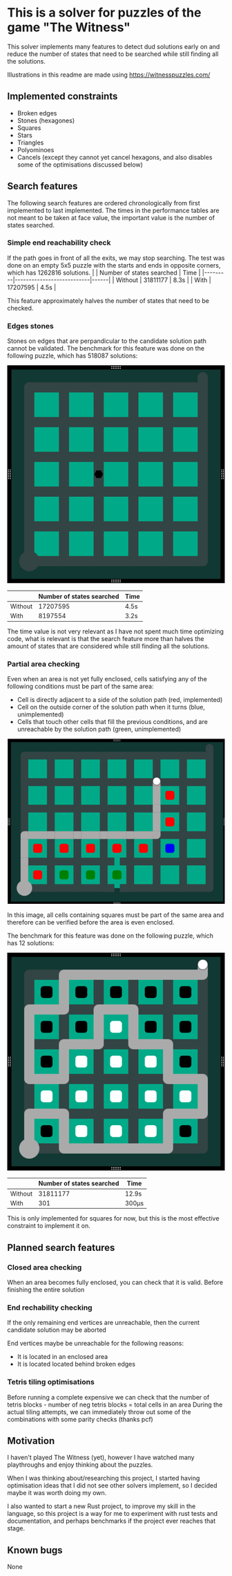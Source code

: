 # This is a solver for puzzles of the game "The Witness"

This solver implements many features to detect dud solutions early on and reduce the number of states that need to be searched while still finding all the solutions.

Illustrations in this readme are made using https://witnesspuzzles.com/

## Implemented constraints
- Broken edges
- Stones (hexagones)
- Squares
- Stars
- Triangles
- Polyominoes
- Cancels (except they cannot yet cancel hexagons, and also disables some of the optimisations discussed below)

## Search features
The following search features are ordered chronologically from first implemented to last implemented. The times in the performance tables are not meant to be taken at face value, the important value is the number of states searched.
### Simple end reachability check
If the path goes in front of all the exits, we may stop searching. The test was done on an empty 5x5 puzzle with the starts and ends in opposite corners, which has 1262816 solutions.
|         | Number of states searched | Time |
|---------|---------------------------|------|
| Without | 31811177                  | 8.3s |
| With    | 17207595                  | 4.5s |

This feature approximately halves the number of states that need to be checked.

### Edges stones
Stones on edges that are perpandicular to the candidate solution path cannot be validated. The benchmark for this feature was done on the following puzzle, which has 518087 solutions:

![Early stone check benchmark puzzle](images/early_stone_check_bench.png)

|         | Number of states searched | Time |
|---------|---------------------------|------|
| Without | 17207595                  | 4.5s |
| With    |  8197554                  | 3.2s |

The time value is not very relevant as I have not spent much time optimizing code, what is relevant is that the search feature more than halves the amount of states that are considered while still finding all the solutions.

### Partial area checking
Even when an area is not yet fully enclosed, cells satisfying any of the following conditions must be part of the same area:
- Cell is directly adjacent to a side of the solution path (red, implemented)
- Cell on the outside corner of the solution path when it turns (blue, unimplemented)
- Cells that touch other cells that fill the previous conditions, and are unreachable by the solution path (green, unimplemented)

![Example of the conditions](images/early_area_check.png)
 
In this image, all cells containing squares must be part of the same area and therefore can be verified before the area is even enclosed.

The benchmark for this feature was done on the following puzzle, which has 12 solutions:

![Early stone check benchmark puzzle](images/partial_area_check_bench.png)

|         | Number of states searched | Time  |
|---------|---------------------------|-------|
| Without | 31811177                  | 12.9s |
| With    |      301                  | 300µs |

This is only implemented for squares for now, but this is the most effective constraint to implement it on.

## Planned search features

### Closed area checking
When an area becomes fully enclosed, you can check that it is valid. Before finishing the entire solution

### End rechability checking
If the only remaining end vertices are unreachable, then the current candidate solution may be aborted

End vertices maybe be unreachable for the following reasons:
- It is located in an enclosed area
- It is located located behind broken edges

### Tetris tiling optimisations
Before running a complete expensive we can check that the number of tetris blocks - number of neg tetris blocks = total cells in an area
During the actual tiling attempts, we can immediately throw out some of the combinations with some parity checks (thanks pcf)

## Motivation

I haven't played The Witness (yet), however I have watched many playthroughs and enjoy thinking about the puzzles.

When I was thinking about/researching this project, I started having optimisation ideas that I did not see other solvers implement, so I decided maybe it was worth doing my own.

I also wanted to start a new Rust project, to improve my skill in the language, so this project is a way for me to experiment with rust tests and documentation, and perhaps benchmarks if the project ever reaches that stage.

## Known bugs
None
